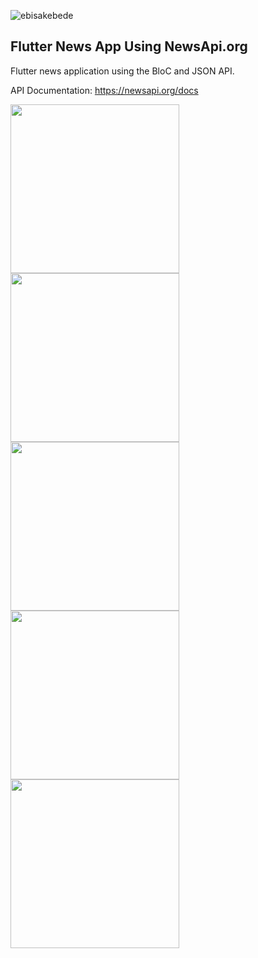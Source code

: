 <p align="left"> <img src="https://komarev.com/ghpvc/?username=ebisakebede&label=Profile%20views&color=0e75b6&style=flat" alt="ebisakebede" /> </p>

## Flutter News App Using NewsApi.org

Flutter news application using the BloC and JSON API.

API Documentation: https://newsapi.org/docs


<p float="left">
   <img src="https://user-images.githubusercontent.com/61195602/166115261-241370e4-bc85-4c4d-a181-798bae36ac5e.png" width="270">
  <img src="https://user-images.githubusercontent.com/61195602/166115313-45aae208-b008-4857-be36-7d71685da8c4.png" width="270">
  <img src="https://user-images.githubusercontent.com/61195602/166115319-ebe25e9d-9b81-418e-9417-6306afe49c3d.png" width="270">
  <img src="https://user-images.githubusercontent.com/61195602/166115320-69e671f0-80de-4895-8f48-2bb523b18fe3.png" width="270">
  <img src="https://user-images.githubusercontent.com/61195602/166115324-6679d513-1243-4eb0-8e3d-fdab9928cce9.png" width="270">
</p>


